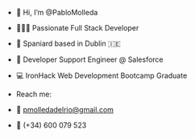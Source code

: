 - 👋 Hi, I’m @PabloMolleda

- 👨🏻‍💻 Passionate Full Stack Developer

- 📍 Spaniard based in Dublin 🇮🇪 

- 💞️ Developer Support Engineer @ Salesforce

- 💻 IronHack Web Development Bootcamp Graduate

- Reach me: 
    
 -   📩 pmolledadelrio@gmail.com 
  -  📱 (+34) 600 079 523 
 
   
   
